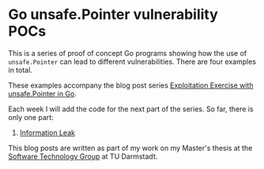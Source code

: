 # Go unsafe.Pointer vulnerability POCs

This is a series of proof of concept Go programs showing how the use of `unsafe.Pointer` can lead
to different vulnerabilities. There are four examples in total.

These examples accompany the blog post series [Exploitation Exercise with unsafe.Pointer in Go](https://dev.to/jlauinger/exploitation-exercise-with-unsafe-pointer-in-go-information-leakage-part-1).

Each week I will add the code for the next part of the series. So far, there is only one part:

 1. [Information Leak](https://dev.to/jlauinger/exploitation-exercise-with-unsafe-pointer-in-go-information-leak-part-1-1kga)

This blog posts are written as part of my work on my Master's thesis at the [Software Technology Group](https://www.stg.tu-darmstadt.de/stg/homepage.en.jsp) at TU Darmstadt.


